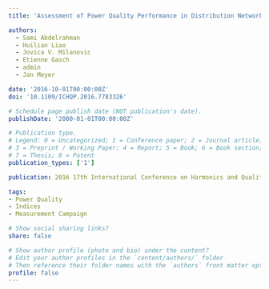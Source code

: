 ```yaml
---
title: 'Assessment of Power Quality Performance in Distribution Networks Part II - Performance Indices and Ranking of Network Buses'

authors:
  - Sami Abdelrahman
  - Huilian Liao
  - Jovica V. Milanovic
  - Etienne Gasch
  - admin
  - Jan Meyer

date: '2016-10-01T00:00:00Z'
doi: '10.1109/ICHQP.2016.7783326'

# Schedule page publish date (NOT publication's date).
publishDate: '2000-01-01T00:00:00Z'

# Publication type.
# Legend: 0 = Uncategorized; 1 = Conference paper; 2 = Journal article;
# 3 = Preprint / Working Paper; 4 = Report; 5 = Book; 6 = Book section;
# 7 = Thesis; 8 = Patent
publication_types: ['1']

publication: 2016 17th International Conference on Harmonics and Quality of Power (ICHQP)

tags:
- Power Quality
- Indices
- Measurement Campaign

# Show social sharing links?
share: false

# Show author profile (photo and bio) under the content?
# Edit your author profiles in the `content/authors/` folder
# Then reference their folder names with the `authors` front matter option above
profile: false
---
```

